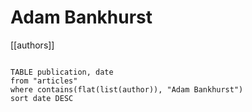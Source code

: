 # Adam Bankhurst

[[authors]]

```dataview

TABLE publication, date
from "articles"
where contains(flat(list(author)), "Adam Bankhurst")
sort date DESC

```